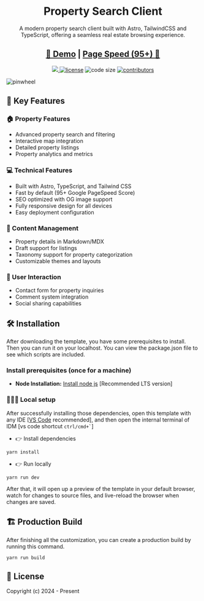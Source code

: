 <h1 align=center>Property Search Client</h1>
<p align=center>A modern property search client built with Astro, TailwindCSS and TypeScript, offering a seamless real estate browsing experience.</p>
<h2 align="center"><a target="_blank" href="https://property-search.vercel.app/" rel="nofollow"> 👀 Demo</a> | <a  target="_blank" href="https://pagespeed.web.dev/analysis/https-property-search-vercel-app/kmaxqwa7rx?form_factor=desktop"> Page Speed (95+) 🚀 </a>
</h2>
<p align=center>
  <a href="https://github.com/withastro/astro/releases/tag/astro%404.3.2" alt="Contributors">
    <img src="https://img.shields.io/static/v1?label=ASTRO&message=4.3&color=000&logo=astro" />
  </a>

  <a href="https://github.com/themefisher/property-search/blob/main/LICENSE">
    <img src="https://img.shields.io/github/license/themefisher/property-search" alt="license"></a>

  <img src="https://img.shields.io/github/languages/code-size/themefisher/pinwheel-astro" alt="code size">

  <a href="https://github.com/themefisher/pinwheel-astro/graphs/contributors">
    <img src="https://img.shields.io/github/contributors/themefisher/bigspring-light-astro" alt="contributors"></a>
</p>

![pinwheel](https://demo.themefisher.com/thumbnails/pinwheel.png)

<!-- small description -->

<!-- key features -->
## 📌 Key Features

### 🏠 Property Features
- Advanced property search and filtering
- Interactive map integration
- Detailed property listings
- Property analytics and metrics

### 💻 Technical Features
- Built with Astro, TypeScript, and Tailwind CSS
- Fast by default (95+ Google PageSpeed Score)
- SEO optimized with OG image support
- Fully responsive design for all devices
- Easy deployment configuration

### 📝 Content Management
- Property details in Markdown/MDX
- Draft support for listings
- Taxonomy support for property categorization
- Customizable themes and layouts

### 🤝 User Interaction
- Contact form for property inquiries
- Comment system integration
- Social sharing capabilities



## 🛠️ Installation

After downloading the template, you have some prerequisites to install. Then you can run it on your localhost. You can view the package.json file to see which scripts are included.

### Install prerequisites (once for a machine)

- **Node Installation:** [Install node js](https://nodejs.org/en/download/) [Recommended LTS version]

### 👨🏻‍💻 Local setup

After successfully installing those dependencies, open this template with any IDE [[VS Code](https://code.visualstudio.com/) recommended], and then open the internal terminal of IDM [vs code shortcut <code>ctrl/cmd+\`</code>]

- 👉 Install dependencies

```
yarn install
```

- 👉 Run locally

```
yarn run dev
```

After that, it will open up a preview of the template in your default browser, watch for changes to source files, and live-reload the browser when changes are saved.

## 🏗️ Production Build

After finishing all the customization, you can create a production build by running this command.

```
yarn run build
```

## 📝 License

Copyright (c) 2024 - Present

